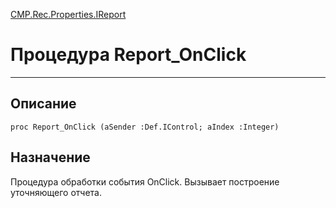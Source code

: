 ﻿---
Link: CMP.Rec.Properties.IReport.@Report_OnClick
---

<!---  Навигация
[Имя проекта](#) :
-->
[CMP.Rec.Properties.IReport](Default)

# Процедура Report_OnClick
---

## Описание

    proc Report_OnClick (aSender :Def.IControl; aIndex :Integer)

<!--
## Аргументы{#Args}

### Аргумент1

Описание аргумента 1
-->

## Назначение

Процедура обработки события OnClick. Вызывает построение уточняющего отчета.

<!--
## Пример

    Report_OnClick...
-->

